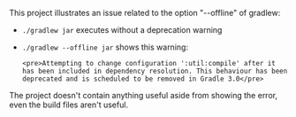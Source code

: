 This project illustrates an issue related to the option "--offline"
of gradlew:

* `./gradlew jar` executes without a deprecation warning
* `./gradlew --offline jar` shows this warning:

      <pre>Attempting to change configuration ':util:compile' after it has been included in dependency resolution. This behaviour has been deprecated and is scheduled to be removed in Gradle 3.0</pre>

The project doesn't contain anything useful aside from showing the error,
even the build files aren't useful.

